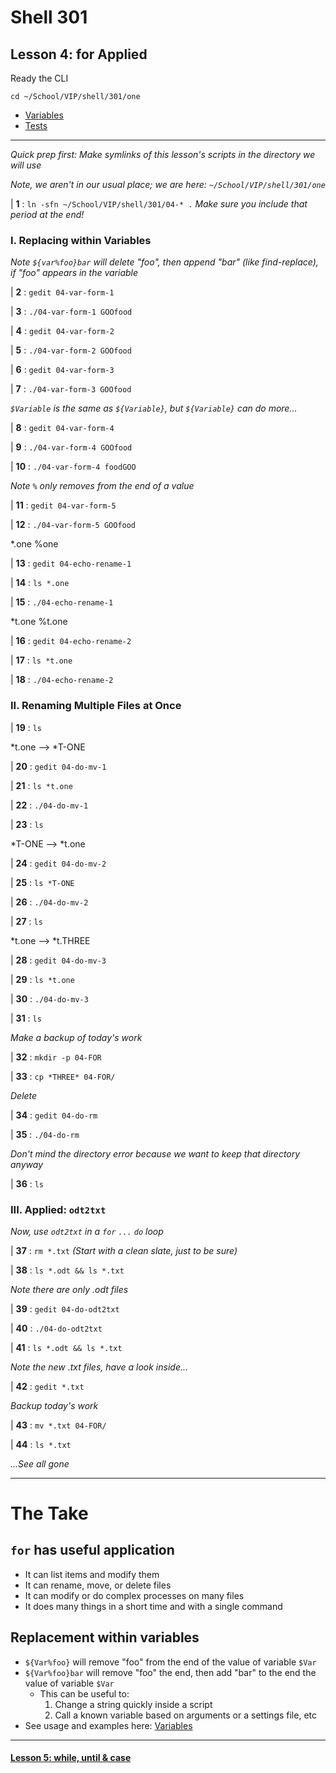 # Shell 301
## Lesson 4: for Applied

Ready the CLI

`cd ~/School/VIP/shell/301/one`

- [Variables](https://github.com/inkVerb/vip/blob/master/Cheat-Sheets/Variables.md)
- [Tests](https://github.com/inkVerb/vip/blob/master/Cheat-Sheets/Tests.md)

___

*Quick prep first: Make symlinks of this lesson's scripts in the directory we will use*

*Note, we aren't in our usual place; we are here: `~/School/VIP/shell/301/one`*

| **1** : `ln -sfn ~/School/VIP/shell/301/04-* .` *Make sure you include that period at the end!*

### I. Replacing within Variables

*Note `${var%foo}bar` will delete "foo", then append "bar" (like find-replace), if "foo" appears in the variable*

| **2** : `gedit 04-var-form-1`

| **3** : `./04-var-form-1 GOOfood`

| **4** : `gedit 04-var-form-2`

| **5** : `./04-var-form-2 GOOfood`

| **6** : `gedit 04-var-form-3`

| **7** : `./04-var-form-3 GOOfood`

*`$Variable` is the same as `${Variable}`, but `${Variable}` can do more...*

| **8** : `gedit 04-var-form-4`

| **9** : `./04-var-form-4 GOOfood`

| **10** : `./04-var-form-4 foodGOO`

*Note `%` only removes from the end of a value*

| **11** : `gedit 04-var-form-5`

| **12** : `./04-var-form-5 GOOfood`

*.one %one

| **13** : `gedit 04-echo-rename-1`

| **14** : `ls *.one`

| **15** : `./04-echo-rename-1`

*t.one %t.one

| **16** : `gedit 04-echo-rename-2`

| **17** : `ls *t.one`

| **18** : `./04-echo-rename-2`

### II. Renaming Multiple Files at Once

| **19** : `ls`

*t.one --> *T-ONE

| **20** : `gedit 04-do-mv-1`

| **21** : `ls *t.one`

| **22** : `./04-do-mv-1`

| **23** : `ls`

*T-ONE --> *t.one

| **24** : `gedit 04-do-mv-2`

| **25** : `ls *T-ONE`

| **26** : `./04-do-mv-2`

| **27** : `ls`

*t.one --> *t.THREE

| **28** : `gedit 04-do-mv-3`

| **29** : `ls *t.one`

| **30** : `./04-do-mv-3`

| **31** : `ls`

*Make a backup of today's work*

| **32** : `mkdir -p 04-FOR`

| **33** : `cp *THREE* 04-FOR/`

*Delete*

| **34** : `gedit 04-do-rm`

| **35** : `./04-do-rm`

*Don't mind the directory error because we want to keep that directory anyway*

| **36** : `ls`

### III. Applied: `odt2txt`

*Now, use `odt2txt` in a `for` `...` `do` loop*

| **37** : `rm *.txt` *(Start with a clean slate, just to be sure)*

| **38** : `ls *.odt && ls *.txt`

*Note there are only .odt files*

| **39** : `gedit 04-do-odt2txt`

| **40** : `./04-do-odt2txt`

| **41** : `ls *.odt && ls *.txt`

*Note the new .txt files, have a look inside...*

| **42** : `gedit *.txt`

*Backup today's work*

| **43** : `mv *.txt 04-FOR/`

| **44** : `ls *.txt`

*...See all gone*

___

# The Take

## `for` has useful application
- It can list items and modify them
- It can rename, move, or delete files
- It can modify or do complex processes on many files
- It does many things in a short time and with a single command

## Replacement within variables
- `${Var%foo}` will remove "foo" from the end of the value of variable `$Var`
- `${Var%foo}bar` will remove "foo" the end, then add "bar" to the end the value of variable `$Var`
  - This can be useful to:
    1. Change a string quickly inside a script
    2. Call a known variable based on arguments or a settings file, etc
- See usage and examples here: [Variables](https://github.com/inkVerb/vip/blob/master/Cheat-Sheets/Variables.md)
___

#### [Lesson 5: while, until & case](https://github.com/inkVerb/vip/blob/master/301-shell/Lesson-05.md)
